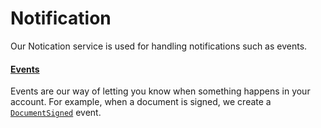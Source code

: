 # Notification

Our Notication service is used for handling notifications such as events.

#### [Events](/events/events.md)

Events are our way of letting you know when something happens in your account. For example, when a document is signed, we create a [`DocumentSigned`](/notification/events#documentsignedevent) event.



